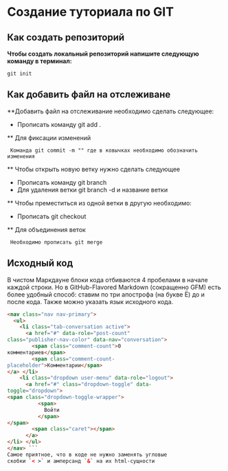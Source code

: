# Создание туториала по GIT

## Как создать репозиторий


**Чтобы создать локальный репозиторий напишите следующую команду в терминал:**
```fix
git init
```

## Как добавить файл на отслеживане

**Добавить файл на отслеживание необходимо сделать следующее:

- Прописать команду git add .

** Для фиксации изменений

``` Команда git commit -m "" где в ковычках необходимо обозначить изменения``` 

** Чтобы открыть новую ветку нужно сделать следующее

- Прописать команду git branch
- Для удаления ветки git branch -d и название ветки

** Чтобы преместиться из одной ветки в другую необходимо:

- Прописать git checkout

** Для объединения веток

``` Необходимо прописать git merge```




























































## Исходный код
В чистом Маркдауне блоки кода отбиваются 4 пробелами в
начале каждой строки.
Но в GitHub-Flavored Markdown (сокращенно GFM) есть
более удобный способ: ставим по три апострофа (на букве
Ё) до и после кода. Также можно указать язык исходного
кода.
```html
<nav class="nav nav-primary">
  <ul>
    <li class="tab-conversation active">
      <a href="#" data-role="post-count"
class="publisher-nav-color" data-nav="conversation">
        <span class="comment-count">0
комментариев</span>
        <span class="comment-count-
placeholder">Комментарии</span>
</a> </li>
    <li class="dropdown user-menu" data-role="logout">
      <a href="#" class="dropdown-toggle" data-
toggle="dropdown">
<span class="dropdown-toggle-wrapper">
          <span>
            Войти
          </span>
</span>
        <span class="caret"></span>
      </a>
</li> </ul>
</nav> ```
Самое приятное, что в коде не нужно заменять угловые
скобки `< >` и амперсанд `&` на их html-сущности